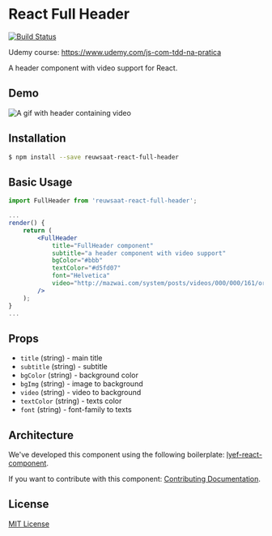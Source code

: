# React Full Header
[![Build Status](https://travis-ci.org/filipegorges/react-full-header.svg?branch=master)](https://travis-ci.org/filipegorges/react-full-header)

Udemy course: https://www.udemy.com/js-com-tdd-na-pratica

A header component with video support for React.

## Demo
![A gif with header containing video](images/header_demo.gif)

## Installation

```sh
$ npm install --save reuwsaat-react-full-header
```

## Basic Usage

```jsx
import FullHeader from 'reuwsaat-react-full-header';

...
render() {
    return (
        <FullHeader
            title="FullHeader component"
            subtitle="a header component with video support"
            bgColor="#bbb"
            textColor="#d5fd07"
            font="Helvetica"
            video="http://mazwai.com/system/posts/videos/000/000/161/original/leonard_soosay--missfit.mp4?1424004876"
        />
    );
}
...
```

## Props

- `title` (string) - main title
- `subtitle` (string) - subtitle
- `bgColor` (string) - background color
- `bgImg` (string) - image to background
- `video` (string) - video to background
- `textColor` (string) - texts color
- `font` (string) - font-family to texts

## Architecture

We've developed this component using the following boilerplate:
[lyef-react-component](https://github.com/lyef/lyef-react-component).

If you want to contribute with this component:
[Contributing Documentation](CONTRIBUTING.md).

## License

[MIT License](LICENSE.md)
